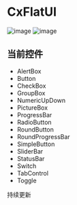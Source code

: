 # CxFlatUI
![image](https://github.com/HuJinguang/CxFlatUI/blob/master/CxFlatDemo/screenshot/1.png)
![image](https://github.com/HuJinguang/CxFlatUI/blob/master/CxFlatDemo/screenshot/2.png)
## 当前控件
+ AlertBox
+ Button
+ CheckBox
+ GroupBox
+ NumericUpDown
+ PictureBox
+ ProgressBar
+ RadioButton
+ RoundButton
+ RoundProgressBar
+ SimpleButton
+ SliderBar
+ StatusBar
+ Switch
+ TabControl
+ Toggle

持续更新
